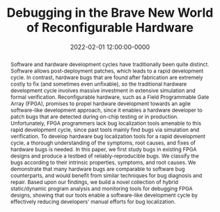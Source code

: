 ---
title: "Debugging in the Brave New World of Reconfigurable Hardware"
authors:
  - Jiacheng Ma
  - Gefei Zuo
  - Kevin Loughlin
  - Haoyang Zhang
  - Andrew Quinn
  - Baris Kasikci


booktitle: Proceedings of the 27th ACM International Conference on
           Architectural Support for Programming Languages and
           Operating Systems

month: Feb
year: 2022
abbr: ASPLOS
date: 2022-02-01 12:00:00-0000
location: Lausanne, Switzerland
pdf: ma22.pdf
type: conference

abstract: "Software and hardware development cycles have traditionally
           been quite distinct. Software allows post-deployment
           patches, which leads to a rapid development cycle. In
           contrast, hardware bugs that are found after fabrication
           are extremely costly to fix (and sometimes even unfixable),
           so the traditional hardware development cycle involves
           massive investment in extensive simulation and formal
           verification. Reconfigurable hardware, such as a Field
           Programmable Gate Array (FPGA), promises to propel hardware
           development towards an agile software-like development
           approach, since it enables a hardware developer to patch
           bugs that are detected during on-chip testing or in
           production. Unfortunately, FPGA programmers lack bug
           localization tools amenable to this rapid development
           cycle, since past tools mainly find bugs via simulation and
           verification. To develop hardware bug localization tools
           for a rapid development cycle, a thorough understanding of
           the symptoms, root causes, and fixes of hardware bugs is
           needed.  In this paper, we first study bugs in existing
           FPGA designs and produce a testbed of reliably-reproducible
           bugs. We classify the bugs according to their intrinsic
           properties, symptoms, and root causes. We demonstrate that
           many hardware bugs are comparable to software bug
           counterparts, and would benefit from similar techniques for
           bug diagnosis and repair. Based upon our findings, we build
           a novel collection of hybrid static/dynamic program
           analysis and monitoring tools for debugging FPGA designs,
           showing that our tools enable a software-like development
           cycle by effectively reducing developers' manual efforts
           for bug localization."

---